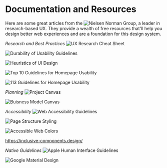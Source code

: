 # Documentation and Resources

Here are some great articles from the ![Nielsen Norman Group](https://www.nngroup.com/), a leader in research-based UX. They provide a wealth of free resources that'll help you design better web experiences and are a foundation for this design system.

*Research and Best Practices*
![UX Research Cheat Sheet](https://www.nngroup.com/articles/ux-research-cheat-sheet/)

![Durability of Usability Guidelines](https://www.nngroup.com/articles/durability-of-usability-guidelines/)

![Heuristics of UI Design](https://www.nngroup.com/articles/ten-usability-heuristics/)

![Top 10 Guidelines for Homepage Usability](https://www.nngroup.com/articles/top-ten-guidelines-for-homepage-usability/)

![113 Guidelines for Homepage Usability](https://www.nngroup.com/articles/113-design-guidelines-homepage-usability/)

*Planning*
![Project Canvas](http://www.projectcanvas.dk/)

![Buisness Model Canvas](https://en.wikipedia.org/wiki/Business_Model_Canvas)

*Accessibility*
![Web Accessibility Guidelines](https://www.nngroup.com/reports/usability-guidelines-accessible-web-design/)

![Page Structure Styling](https://www.w3.org/WAI/tutorials/page-structure/styling/)

![Accessible Web Colors](https://webaim.org/resources/contrastchecker/)

https://inclusive-components.design/

*Native Guidelines*
![Apple Human Interface Guidelines](https://developer.apple.com/design/human-interface-guidelines/)

![Google Material Design](https://material.io/design)
